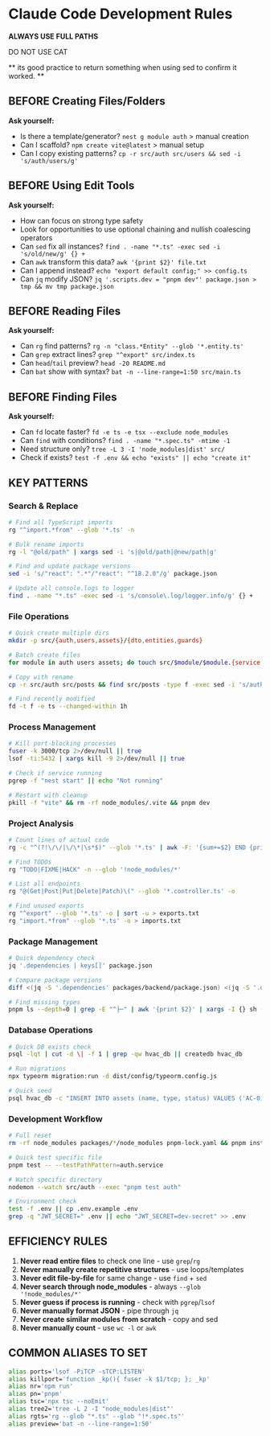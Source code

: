 # Claude Code Development Rules

**ALWAYS USE FULL PATHS**

DO NOT USE CAT

** its good practice to return something when using sed to confirm it worked. **

## BEFORE Creating Files/Folders
**Ask yourself:**
- Is there a template/generator? `nest g module auth` > manual creation
- Can I scaffold? `npm create vite@latest` > manual setup
- Can I copy existing patterns? `cp -r src/auth src/users && sed -i 's/auth/users/g'`

## BEFORE Using Edit Tools
**Ask yourself:**
- How can focus on strong type safety
- Look for opportunities to use optional chaining and nullish coalescing operators
- Can `sed` fix all instances? `find . -name "*.ts" -exec sed -i 's/old/new/g' {} +`
- Can `awk` transform this data? `awk '{print $2}' file.txt`
- Can I append instead? `echo "export default config;" >> config.ts`
- Can `jq` modify JSON? `jq '.scripts.dev = "pnpm dev"' package.json > tmp && mv tmp package.json`

## BEFORE Reading Files
**Ask yourself:**
- Can `rg` find patterns? `rg -n "class.*Entity" --glob '*.entity.ts'`
- Can `grep` extract lines? `grep "^export" src/index.ts`
- Can `head`/`tail` preview? `head -20 README.md`
- Can `bat` show with syntax? `bat -n --line-range=1:50 src/main.ts`

## BEFORE Finding Files
**Ask yourself:**
- Can `fd` locate faster? `fd -e ts -e tsx --exclude node_modules`
- Can `find` with conditions? `find . -name "*.spec.ts" -mtime -1`
- Need structure only? `tree -L 3 -I 'node_modules|dist' src/`
- Check if exists? `test -f .env && echo "exists" || echo "create it"`

## KEY PATTERNS

### Search & Replace
```bash
# Find all TypeScript imports
rg "^import.*from" --glob '*.ts' -n

# Bulk rename imports
rg -l "@old/path" | xargs sed -i 's|@old/path|@new/path|g'

# Find and update package versions
sed -i 's/"react": ".*"/"react": "^18.2.0"/g' package.json

# Update all console.logs to logger
find . -name "*.ts" -exec sed -i 's/console\.log/logger.info/g' {} +
```

### File Operations
```bash
# Quick create multiple dirs
mkdir -p src/{auth,users,assets}/{dto,entities,guards}

# Batch create files
for module in auth users assets; do touch src/$module/$module.{service,controller,module}.ts; done

# Copy with rename
cp -r src/auth src/posts && find src/posts -type f -exec sed -i 's/auth/posts/g' {} +

# Find recently modified
fd -t f -e ts --changed-within 1h
```

### Process Management
```bash
# Kill port-blocking processes
fuser -k 3000/tcp 2>/dev/null || true
lsof -ti:5432 | xargs kill -9 2>/dev/null || true

# Check if service running
pgrep -f "nest start" || echo "Not running"

# Restart with cleanup
pkill -f "vite" && rm -rf node_modules/.vite && pnpm dev
```

### Project Analysis
```bash
# Count lines of actual code
rg -c "^(?!\/\/|\/\*|\s*$)" --glob '*.ts' | awk -F: '{sum+=$2} END {print sum}'

# Find TODOs
rg "TODO|FIXME|HACK" -n --glob '!node_modules/*'

# List all endpoints
rg "@(Get|Post|Put|Delete|Patch)\(" --glob '*.controller.ts' -o

# Find unused exports
rg "^export" --glob '*.ts' -o | sort -u > exports.txt
rg "import.*from" --glob '*.ts' -o > imports.txt
```

### Package Management
```bash
# Quick dependency check
jq '.dependencies | keys[]' package.json

# Compare package versions
diff <(jq -S '.dependencies' packages/backend/package.json) <(jq -S '.dependencies' packages/frontend/package.json)

# Find missing types
pnpm ls --depth=0 | grep -E "^├─" | awk '{print $2}' | xargs -I {} sh -c 'pnpm ls @types/{} 2>/dev/null || echo "Missing types for {}"'
```

### Database Operations
```bash
# Quick DB exists check
psql -lqt | cut -d \| -f 1 | grep -qw hvac_db || createdb hvac_db

# Run migrations
npx typeorm migration:run -d dist/config/typeorm.config.js

# Quick seed
psql hvac_db -c "INSERT INTO assets (name, type, status) VALUES ('AC-01', 'AC_UNIT', 'OPERATIONAL');"
```

### Development Workflow
```bash
# Full reset
rm -rf node_modules packages/*/node_modules pnpm-lock.yaml && pnpm install

# Quick test specific file
pnpm test -- --testPathPattern=auth.service

# Watch specific directory
nodemon --watch src/auth --exec "pnpm test auth"

# Environment check
test -f .env || cp .env.example .env
grep -q "JWT_SECRET=" .env || echo "JWT_SECRET=dev-secret" >> .env
```

## EFFICIENCY RULES

1. **Never read entire files** to check one line - use `grep`/`rg`
2. **Never manually create repetitive structures** - use loops/templates
3. **Never edit file-by-file** for same change - use `find` + `sed`
4. **Never search through node_modules** - always `--glob '!node_modules/*'`
5. **Never guess if process is running** - check with `pgrep`/`lsof`
6. **Never manually format JSON** - pipe through `jq`
7. **Never create similar modules from scratch** - copy and sed
8. **Never manually count** - use `wc -l` or `awk`

## COMMON ALIASES TO SET
```bash
alias ports='lsof -PiTCP -sTCP:LISTEN'
alias killport='function _kp(){ fuser -k $1/tcp; }; _kp'
alias nr='npm run'
alias pn='pnpm'
alias tsc='npx tsc --noEmit'
alias tree2='tree -L 2 -I "node_modules|dist"'
alias rgts='rg --glob "*.ts" --glob "!*.spec.ts"'
alias preview='bat -n --line-range=1:50'
```